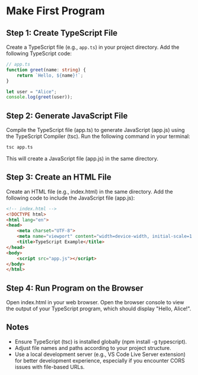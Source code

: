 # Make First Program

## Step 1: Create TypeScript File

Create a TypeScript file (e.g., `app.ts`) in your project directory. Add the following TypeScript code:

```typescript
// app.ts
function greet(name: string) {
    return `Hello, ${name}!`;
}

let user = "Alice";
console.log(greet(user));
```

## Step 2: Generate JavaScript File

Compile the TypeScript file (app.ts) to generate JavaScript (app.js) using the TypeScript Compiler (tsc). Run the following command in your terminal:

```bash
tsc app.ts
```

This will create a JavaScript file (app.js) in the same directory.

## Step 3: Create an HTML File

Create an HTML file (e.g., index.html) in the same directory. Add the following code to include the JavaScript file (app.js):

```html
<!-- index.html -->
<!DOCTYPE html>
<html lang="en">
<head>
    <meta charset="UTF-8">
    <meta name="viewport" content="width=device-width, initial-scale=1.0">
    <title>TypeScript Example</title>
</head>
<body>
    <script src="app.js"></script>
</body>
</html>
```

## Step 4: Run Program on the Browser

Open index.html in your web browser. Open the browser console to view the output of your TypeScript program, which should display "Hello, Alice!".

## Notes

- Ensure TypeScript (tsc) is installed globally (npm install -g typescript).
- Adjust file names and paths according to your project structure.
- Use a local development server (e.g., VS Code Live Server extension) for better development experience, especially if you encounter CORS issues with file-based URLs.
